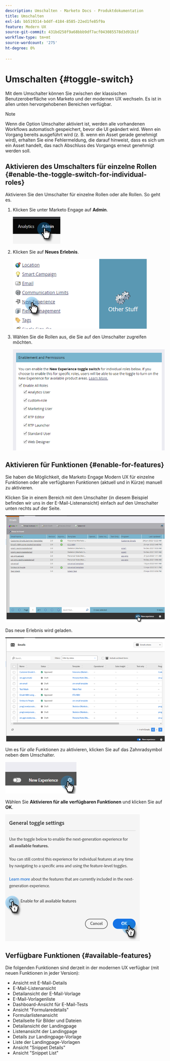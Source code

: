 ```yaml
---
description: Umschalten - Marketo Docs - Produktdokumentation
title: Umschalten
exl-id: bb519314-bddf-4184-8585-22ed1fe85f9a
feature: Modern UX
source-git-commit: 431bd258f9a68bbb9df7acf043085578d3d91b1f
workflow-type: tm+mt
source-wordcount: '275'
ht-degree: 0%

---
```


# Umschalten {#toggle-switch}

Mit dem Umschalter können Sie zwischen der klassischen Benutzeroberfläche von Marketo und der modernen UX wechseln. Es ist in allen unten hervorgehobenen Bereichen verfügbar.

>[!NOTE]
>
>Wenn die Option Umschalter aktiviert ist, werden alle vorhandenen Workflows automatisch gespeichert, bevor die UI geändert wird. Wenn ein Vorgang bereits ausgeführt wird (z. B. wenn ein Asset gerade genehmigt wird), erhalten Sie eine Fehlermeldung, die darauf hinweist, dass es sich um ein Asset handelt, das nach Abschluss des Vorgangs erneut genehmigt werden soll.

## Aktivieren des Umschalters für einzelne Rollen {#enable-the-toggle-switch-for-individual-roles}

Aktivieren Sie den Umschalter für einzelne Rollen oder alle Rollen. So geht es.

1. Klicken Sie unter Marketo Engage auf **Admin**.

   ![](assets/toggle-switch-1.png)

1. Klicken Sie auf **Neues Erlebnis**.

   ![](assets/toggle-switch-2.png)

1. Wählen Sie die Rollen aus, die Sie auf den Umschalter zugreifen möchten.

   ![](assets/toggle-switch-3.png)

## Aktivieren für Funktionen {#enable-for-features}

Sie haben die Möglichkeit, die Marketo Engage Modern UX für einzelne Funktionen oder alle verfügbaren Funktionen (aktuell und in Kürze) manuell zu aktivieren.

Klicken Sie in einem Bereich mit dem Umschalter (in diesem Beispiel befinden wir uns in der E-Mail-Listenansicht) einfach auf den Umschalter unten rechts auf der Seite.

![](assets/toggle-switch-4.png)

Das neue Erlebnis wird geladen.

![](assets/toggle-switch-5.png)

Um es für _alle_ Funktionen zu aktivieren, klicken Sie auf das Zahnradsymbol neben dem Umschalter.

![](assets/toggle-switch-6.png)

Wählen Sie **Aktivieren für alle verfügbaren Funktionen** und klicken Sie auf **OK**.

![](assets/toggle-switch-7.png)

## Verfügbare Funktionen {#available-features}

Die folgenden Funktionen sind derzeit in der modernen UX verfügbar (mit neuen Funktionen in jeder Version):

* Ansicht mit E-Mail-Details
* E-Mail-Listenansicht
* Detailansicht der E-Mail-Vorlage
* E-Mail-Vorlagenliste
* Dashboard-Ansicht für E-Mail-Tests
* Ansicht &quot;Formularedetails&quot;
* Formularlistenansicht
* Detailseite für Bilder und Dateien
* Detailansicht der Landingpage
* Listenansicht der Landingpage
* Details zur Landingpage-Vorlage
* Liste der Landingpage-Vorlagen
* Ansicht &quot;Snippet Details&quot;
* Ansicht &quot;Snippet List&quot;




